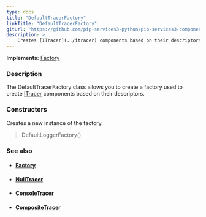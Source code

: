 ```yaml
---
type: docs
title: "DefaultTracerFactory"
linkTitle: "DefaultTracerFactory"
gitUrl: "https://github.com/pip-services3-python/pip-services3-components-python"
description: >
    Creates [ITracer](../itracer) components based on their descriptors.
---
```


**Implements:** [Factory](../../build/factory)

### Description

The DefaultTracerFactory class allows you to create a factory used to create [ITracer](../itracer) components based on their descriptors.

### Constructors
Creates a new instance of the factory.

> DefaultLoggerFactory()


### See also
- #### [Factory](../../build/factory)
- #### [NullTracer](../null_tracer)
- #### [ConsoleTracer](../console_tracer)
- #### [CompositeTracer](../composite_tracer)

